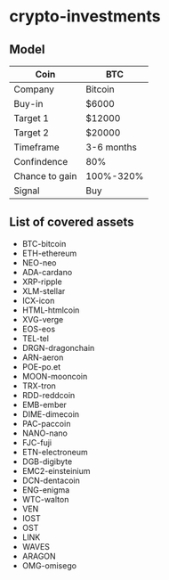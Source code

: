 # crypto-investments

## Model
Coin | BTC
------------ | -------------
Company | Bitcoin
Buy-in | $6000
Target 1 | $12000
Target 2 | $20000
Timeframe | 3-6 months
Confindence | 80%
Chance to gain | 100%-320%
Signal | Buy

## List of covered assets
- BTC-bitcoin
- ETH-ethereum
- NEO-neo
- ADA-cardano
- XRP-ripple
- XLM-stellar
- ICX-icon
- HTML-htmlcoin
- XVG-verge
- EOS-eos
- TEL-tel
- DRGN-dragonchain
- ARN-aeron
- POE-po.et
- MOON-mooncoin
- TRX-tron
- RDD-reddcoin
- EMB-ember
- DIME-dimecoin
- PAC-paccoin
- NANO-nano
- FJC-fuji
- ETN-electroneum
- DGB-digibyte
- EMC2-einsteinium
- DCN-dentacoin
- ENG-enigma
- WTC-walton
- VEN
- IOST
- OST
- LINK
- WAVES
- ARAGON
- OMG-omisego